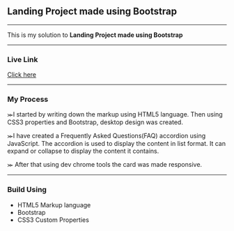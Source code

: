 <h2>Landing Project made using Bootstrap</h2>
<hr>
This is my solution to <strong>Landing Project made using Bootstrap</strong> 
<hr>
<h3>Live Link</h3>
<a href="https://sonakshirawat.github.io/Bootstrap-project/#">Click here</a>
<hr>
<!-- <h3>Screenshots</h3>
<img src="design/Capture.PNG" alt="Desktop version"/>
<p align="center">
<img src="design/mobile-design.jpg"  alt="Mobile view">
</p>
<hr> -->

<h3>My Process</h3>
⪼I started by writing down the markup using HTML5 language. Then using CSS3 properties and Bootstrap, desktop design was created.

⪼I have created a Frequently Asked Questions(FAQ) accordion using JavaScript. The accordion is used to display the content in list format. It can expand or collapse to display the content it contains.

⪼ After that using dev chrome tools the card was made responsive.
<hr>
<h3>Build Using</h3>
<ul>
  <li>HTML5 Markup language</li>
   <li>Bootstrap</li>
  <li>CSS3 Custom Properties</li>
</ul>